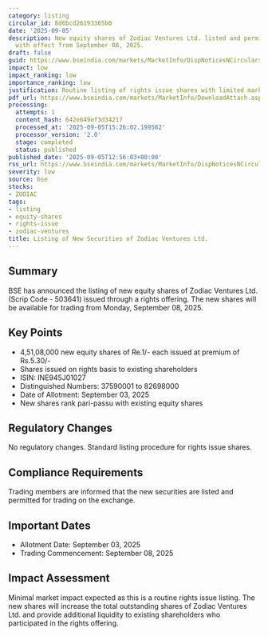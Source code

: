 ```yaml
---
category: listing
circular_id: 8d6bcd26193365b0
date: '2025-09-05'
description: New equity shares of Zodiac Ventures Ltd. listed and permitted to trade
  with effect from September 08, 2025.
draft: false
guid: https://www.bseindia.com/markets/MarketInfo/DispNoticesNCirculars.aspx?Noticeid={D26A6C89-827B-432A-BE30-6212B0963F93}&noticeno=20250905-34&dt=09/05/2025&icount=34&totcount=45&flag=0
impact: low
impact_ranking: low
importance_ranking: low
justification: Routine listing of rights issue shares with limited market impact
pdf_url: https://www.bseindia.com/markets/MarketInfo/DownloadAttach.aspx?id=20250905-34&attachedId=
processing:
  attempts: 1
  content_hash: 642e649ef3d34217
  processed_at: '2025-09-05T15:26:02.199582'
  processor_version: '2.0'
  stage: completed
  status: published
published_date: '2025-09-05T12:56:03+00:00'
rss_url: https://www.bseindia.com/markets/MarketInfo/DispNoticesNCirculars.aspx?Noticeid={D26A6C89-827B-432A-BE30-6212B0963F93}&noticeno=20250905-34&dt=09/05/2025&icount=34&totcount=45&flag=0
severity: low
source: bse
stocks:
- ZODIAC
tags:
- listing
- equity-shares
- rights-issue
- zodiac-ventures
title: Listing of New Securities of Zodiac Ventures Ltd.
---
```


## Summary

BSE has announced the listing of new equity shares of Zodiac Ventures Ltd. (Scrip Code - 503641) issued through a rights offering. The new shares will be available for trading from Monday, September 08, 2025.

## Key Points

- 4,51,08,000 new equity shares of Re.1/- each issued at premium of Rs.5.30/-
- Shares issued on rights basis to existing shareholders
- ISIN: INE945J01027
- Distinguished Numbers: 37590001 to 82698000
- Date of Allotment: September 03, 2025
- New shares rank pari-passu with existing equity shares

## Regulatory Changes

No regulatory changes. Standard listing procedure for rights issue shares.

## Compliance Requirements

Trading members are informed that the new securities are listed and permitted for trading on the exchange.

## Important Dates

- Allotment Date: September 03, 2025
- Trading Commencement: September 08, 2025

## Impact Assessment

Minimal market impact expected as this is a routine rights issue listing. The new shares will increase the total outstanding shares of Zodiac Ventures Ltd. and provide additional liquidity to existing shareholders who participated in the rights offering.